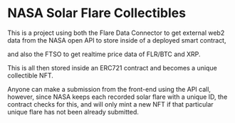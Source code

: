 # NASA Solar Flare Collectibles

This is a project using both the Flare Data Connector to get external web2 data from the NASA open API to store inside of a deployed smart contract, 

and also the FTSO to get realtime price data of FLR/BTC and XRP.


This is all then stored inside an ERC721 contract and becomes a unique collectible NFT. 

Anyone can make a submission from the front-end using the API call, however, since NASA keeps each recorded solar flare with a unique ID, the contract checks for this, and will only 
mint a new NFT if that particular unique flare has not been already submitted. 


